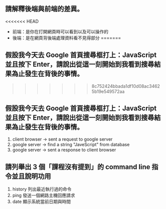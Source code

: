 ## 請解釋後端與前端的差異。


<<<<<<< HEAD
* 前端：是你在打開網頁時可以看到以及可以操作的
* 後端：是在網頁背後端處理資料看不見得部分
=======
## 假設我今天去 Google 首頁搜尋框打上：JavaScript 並且按下 Enter，請說出從這一刻開始到我看到搜尋結果為止發生在背後的事情。
>>>>>>> 8c752424bbada1df10d08ac34625b19e549572aa


## 假設我今天去 Google 首頁搜尋框打上：JavaScript 並且按下 Enter，請說出從這一刻開始到我看到搜尋結果為止發生在背後的事情。


1. client browser -> sent a request to google server
2. google server -> find a string "JaveScript" from database
3. google server -> sent a response to client browser


## 請列舉出 3 個「課程沒有提到」的 command line 指令並且說明功用


1. history 列出最近執行過的命令
2. ping 發送一個網路主機回應請求
3. date 顯示系統當前日期與時間